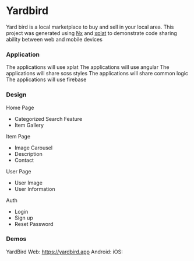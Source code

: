 

# Yardbird

Yard bird is a local marketplace to buy and sell in your local area.
This project was generated using [Nx](https://nx.dev) and [xplat](https://nstudio.io/xplat/) to demonstrate code sharing ability between web and mobile devices

### Application

The applications will use xplat
The applications will use angular
The applications will share scss styles
The applications will share common logic
The applications will use firebase

### Design

Home Page
  - Categorized Search Feature
  - Item Gallery

Item Page
  - Image Carousel
  - Description
  - Contact

User Page
  - User Image
  - User Information

Auth 
  - Login
  - Sign up
  - Reset Password

### Demos
YardBird Web: https://yardbird.app
Android:
iOS:
